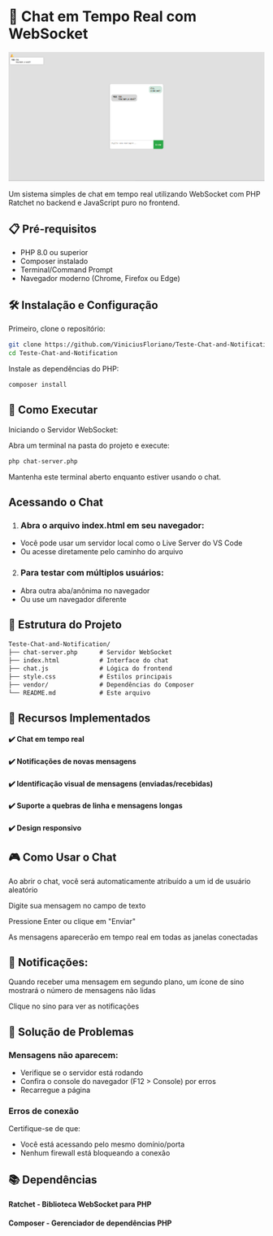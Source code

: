# 💬 Chat em Tempo Real com WebSocket

![Chat Demo](Screenshot.png)

Um sistema simples de chat em tempo real utilizando WebSocket com PHP Ratchet no backend e JavaScript puro no frontend.

## 📋 Pré-requisitos

- PHP 8.0 ou superior
- Composer instalado
- Terminal/Command Prompt
- Navegador moderno (Chrome, Firefox ou Edge)

## 🛠️ Instalação e Configuração
Primeiro, clone o repositório:

```bash
git clone https://github.com/ViniciusFloriano/Teste-Chat-and-Notification.git
cd Teste-Chat-and-Notification
```

Instale as dependências do PHP:

```bash
composer install
```

## 🚀 Como Executar
Iniciando o Servidor WebSocket:

Abra um terminal na pasta do projeto e execute:

```bash
php chat-server.php
```

Mantenha este terminal aberto enquanto estiver usando o chat.

## Acessando o Chat

1. ### Abra o arquivo index.html em seu navegador:
- Você pode usar um servidor local como o Live Server do VS Code
- Ou acesse diretamente pelo caminho do arquivo

2. ### Para testar com múltiplos usuários:
- Abra outra aba/anônima no navegador
- Ou use um navegador diferente

## 🧩 Estrutura do Projeto
```
Teste-Chat-and-Notification/
├── chat-server.php      # Servidor WebSocket
├── index.html           # Interface do chat
├── chat.js              # Lógica do frontend
├── style.css            # Estilos principais
├── vendor/              # Dependências do Composer
└── README.md            # Este arquivo
```

## 📌 Recursos Implementados

#### ✔️ Chat em tempo real
#### ✔️ Notificações de novas mensagens
#### ✔️ Identificação visual de mensagens (enviadas/recebidas)
#### ✔️ Suporte a quebras de linha e mensagens longas
#### ✔️ Design responsivo

## 🎮 Como Usar o Chat
Ao abrir o chat, você será automaticamente atribuído a um id de usuário aleatório

Digite sua mensagem no campo de texto

Pressione Enter ou clique em "Enviar"

As mensagens aparecerão em tempo real em todas as janelas conectadas

## 🔔 Notificações:

Quando receber uma mensagem em segundo plano, um ícone de sino mostrará o número de mensagens não lidas

Clique no sino para ver as notificações

## 🐛 Solução de Problemas
### Mensagens não aparecem:
- Verifique se o servidor está rodando
- Confira o console do navegador (F12 > Console) por erros
- Recarregue a página

### Erros de conexão
Certifique-se de que:
- Você está acessando pelo mesmo domínio/porta
- Nenhum firewall está bloqueando a conexão

## 📚 Dependências
#### Ratchet - Biblioteca WebSocket para PHP
#### Composer - Gerenciador de dependências PHP
